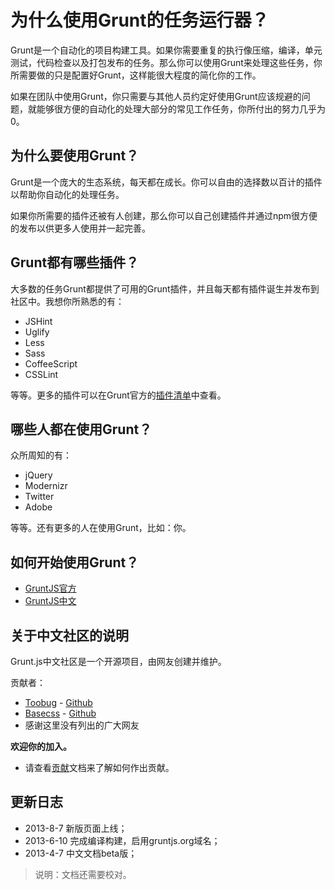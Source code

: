 # 为什么使用Grunt的任务运行器？

Grunt是一个自动化的项目构建工具。如果你需要重复的执行像压缩，编译，单元测试，代码检查以及打包发布的任务。那么你可以使用Grunt来处理这些任务，你所需要做的只是配置好Grunt，这样能很大程度的简化你的工作。

如果在团队中使用Grunt，你只需要与其他人员约定好使用Grunt应该规避的问题，就能够很方便的自动化的处理大部分的常见工作任务，你所付出的努力几乎为0。

## 为什么要使用Grunt？

Grunt是一个庞大的生态系统，每天都在成长。你可以自由的选择数以百计的插件以帮助你自动化的处理任务。

如果你所需要的插件还被有人创建，那么你可以自己创建插件并通过npm很方便的发布以供更多人使用并一起完善。

## Grunt都有哪些插件？

大多数的任务Grunt都提供了可用的Grunt插件，并且每天都有插件诞生并发布到社区中。我想你所熟悉的有：

+ JSHint
+ Uglify
+ Less
+ Sass
+ CoffeeScript
+ CSSLint

等等。更多的插件可以在Grunt官方的[插件清单](http://gruntjs.com/plugins)中查看。

## 哪些人都在使用Grunt？

众所周知的有：

+ jQuery
+ Modernizr
+ Twitter
+ Adobe

等等。还有更多的人在使用Grunt，比如：你。

## 如何开始使用Grunt？

+ [GruntJS官方](http://www.gruntjs.com/)
+ [GruntJS中文](http://www.gruntjs.org/)

## 关于中文社区的说明

Grunt.js中文社区是一个开源项目，由网友创建并维护。

贡献者：

+ [Toobug](http://www.toobug.net/) - [Github](https://github.com/TooooBug)
+ [Basecss](http://weibo.com/html5mm) - [Github](https://github.com/basestyle)
+ 感谢这里没有列出的广大网友

**欢迎你的加入。**

+ 请查看[贡献](contributing.html)文档来了解如何作出贡献。

## 更新日志

+ 2013-8-7  新版页面上线；
+ 2013-6-10 完成编译构建，启用gruntjs.org域名；
+ 2013-4-7  中文文档beta版；

> 说明：文档还需要校对。
